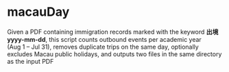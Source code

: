 # macauDay
Given a PDF containing immigration records marked with the keyword **出境 yyyy-mm-dd**, this script counts outbound events per academic year (Aug 1 – Jul 31), removes duplicate trips on the same day, optionally excludes Macau public holidays, and outputs two files in the same directory as the input PDF
